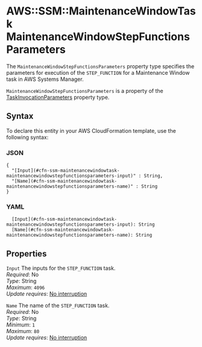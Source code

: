 # AWS::SSM::MaintenanceWindowTask MaintenanceWindowStepFunctionsParameters<a name="aws-properties-ssm-maintenancewindowtask-maintenancewindowstepfunctionsparameters"></a>

The `MaintenanceWindowStepFunctionsParameters` property type specifies the parameters for execution of the `STEP_FUNCTION` for a Maintenance Window task in AWS Systems Manager\.

 `MaintenanceWindowStepFunctionsParameters` is a property of the [TaskInvocationParameters](https://docs.aws.amazon.com/AWSCloudFormation/latest/UserGuide/aws-properties-ssm-maintenancewindowtask-taskinvocationparameters.html) property type\.

## Syntax<a name="aws-properties-ssm-maintenancewindowtask-maintenancewindowstepfunctionsparameters-syntax"></a>

To declare this entity in your AWS CloudFormation template, use the following syntax:

### JSON<a name="aws-properties-ssm-maintenancewindowtask-maintenancewindowstepfunctionsparameters-syntax.json"></a>

```
{
  "[Input](#cfn-ssm-maintenancewindowtask-maintenancewindowstepfunctionsparameters-input)" : String,
  "[Name](#cfn-ssm-maintenancewindowtask-maintenancewindowstepfunctionsparameters-name)" : String
}
```

### YAML<a name="aws-properties-ssm-maintenancewindowtask-maintenancewindowstepfunctionsparameters-syntax.yaml"></a>

```
  [Input](#cfn-ssm-maintenancewindowtask-maintenancewindowstepfunctionsparameters-input): String
  [Name](#cfn-ssm-maintenancewindowtask-maintenancewindowstepfunctionsparameters-name): String
```

## Properties<a name="aws-properties-ssm-maintenancewindowtask-maintenancewindowstepfunctionsparameters-properties"></a>

`Input`  <a name="cfn-ssm-maintenancewindowtask-maintenancewindowstepfunctionsparameters-input"></a>
The inputs for the `STEP_FUNCTION` task\.  
*Required*: No  
*Type*: String  
*Maximum*: `4096`  
*Update requires*: [No interruption](https://docs.aws.amazon.com/AWSCloudFormation/latest/UserGuide/using-cfn-updating-stacks-update-behaviors.html#update-no-interrupt)

`Name`  <a name="cfn-ssm-maintenancewindowtask-maintenancewindowstepfunctionsparameters-name"></a>
The name of the `STEP_FUNCTION` task\.  
*Required*: No  
*Type*: String  
*Minimum*: `1`  
*Maximum*: `80`  
*Update requires*: [No interruption](https://docs.aws.amazon.com/AWSCloudFormation/latest/UserGuide/using-cfn-updating-stacks-update-behaviors.html#update-no-interrupt)